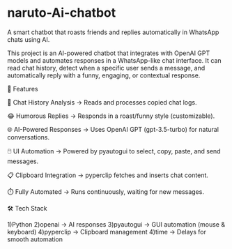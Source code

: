 # naruto-Ai-chatbot
A smart chatbot that roasts friends and replies automatically in WhatsApp chats using AI.

This project is an AI-powered chatbot that integrates with OpenAI GPT models and automates responses in a WhatsApp-like chat interface. It can read chat history, detect when a specific user sends a message, and automatically reply with a funny, engaging, or contextual response.


🚀 Features


📝 Chat History Analysis → Reads and processes copied chat logs.

😂 Humorous Replies → Responds in a roast/funny style (customizable).

🌐 AI-Powered Responses → Uses OpenAI GPT (gpt-3.5-turbo) for natural conversations.

🖱️ UI Automation → Powered by pyautogui to select, copy, paste, and send messages.

📋 Clipboard Integration → pyperclip fetches and inserts chat content.

⏱️ Fully Automated → Runs continuously, waiting for new messages.



🛠️ Tech Stack

1)Python
2)openai → AI responses
3)pyautogui → GUI automation (mouse & keyboard)
4)pyperclip → Clipboard management
4)time → Delays for smooth automation
